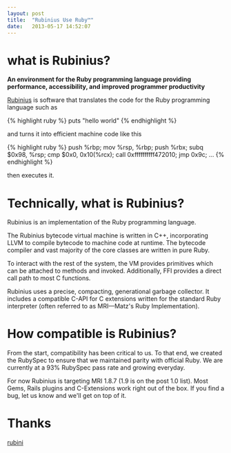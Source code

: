 ```yaml
---
layout: post
title:  "Rubinius Use Ruby™"
date:   2013-05-17 14:52:07
---
```


# what is Rubinius?

**An environment for the Ruby programming language providing performance, accessibility, and improved programmer productivity**

[Rubinius](http://rubini.us/) is software that translates the code for the Ruby programming language such as

{% highlight ruby %}
  puts "hello world"
{% endhighlight %}

and turns it into efficient machine code like this

{% highlight ruby %}
push %rbp; mov %rsp, %rbp; 
push %rbx; subq $0x98, %rsp; 
cmp $0x0, 0x10(%rcx); 
call 0xffffffffff472010; jmp 0x9c; …
{% endhighlight %}

then executes it.

# Technically, what is Rubinius?

Rubinius is an implementation of the Ruby programming language.

The Rubinius bytecode virtual machine is written in C++, incorporating LLVM to compile bytecode to machine code at runtime. The bytecode compiler and vast majority of the core classes are written in pure Ruby.

To interact with the rest of the system, the VM provides primitives which can be attached to methods and invoked. Additionally, FFI provides a direct call path to most C functions.

Rubinius uses a precise, compacting, generational garbage collector. It includes a compatible C-API for C extensions written for the standard Ruby interpreter (often referred to as MRI—Matz's Ruby Implementation).

# How compatible is Rubinius?

From the start, compatibility has been critical to us. To that end, we created the RubySpec to ensure that we maintained parity with official Ruby. We are currently at a 93% RubySpec pass rate and growing everyday.

For now Rubinius is targeting MRI 1.8.7 (1.9 is on the post 1.0 list). Most Gems, Rails plugins and C-Extensions work right out of the box. If you find a bug, let us know and we'll get on top of it.

# Thanks
[rubini](http://rubini.us/)
